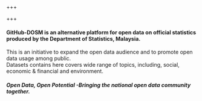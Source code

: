 +++

+++
#### **GitHub-DOSM** is an alternative platform for open data on official statistics produced by the Department of Statistics, Malaysia.

This is an initiative to expand the open data audience and to promote open data usage among public.  
Datasets contains here covers wide range of topics, including, social, economic & financial and environment.

#### _Open Data, Open Potential -Bringing the national open data community together._

<br><br>

<div data-type="AwesomeTableView" data-filters="" data-viewID="-Mom5od9PnCXmfFGZhZG"></div>